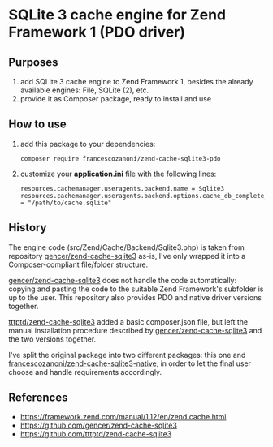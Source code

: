 # SQLite 3 cache engine for Zend Framework 1 (PDO driver)


## Purposes

1. add SQLite 3 cache engine to Zend Framework 1, besides the already available engines: File, SQLite (2), etc.
1. provide it as Composer package, ready to install and use


## How to use

1. add this package to your dependencies:
   ```
   composer require francescozanoni/zend-cache-sqlite3-pdo
   ```
       
1. customize your **application.ini** file with the following lines:
   ```
   resources.cachemanager.useragents.backend.name = Sqlite3
   resources.cachemanager.useragents.backend.options.cache_db_complete_path = "/path/to/cache.sqlite"
   ```

## History

The engine code (src/Zend/Cache/Backend/Sqlite3.php) is taken from repository [gencer/zend-cache-sqlite3](https://github.com/gencer/zend-cache-sqlite3) as-is, I've only wrapped it into a Composer-compliant file/folder structure.

[gencer/zend-cache-sqlite3](https://github.com/gencer/zend-cache-sqlite3) does not handle the code automatically: copying and pasting the code to the suitable Zend Framework's subfolder is up to the user. This repository also provides PDO and native driver versions together.

[tttptd/zend-cache-sqlite3](https://github.com/tttptd/zend-cache-sqlite3) added a basic composer.json file, but left the manual installation procedure described by [gencer/zend-cache-sqlite3](https://github.com/gencer/zend-cache-sqlite3) and the two versions together.

I've split the original package into two different packages: this one and [francescozanoni/zend-cache-sqlite3-native](https://github.com/francescozanoni/zend-cache-sqlite3-native), in order to let the final user choose and handle requirements accordingly.


## References

  * https://framework.zend.com/manual/1.12/en/zend.cache.html
  * https://github.com/gencer/zend-cache-sqlite3
  * https://github.com/tttptd/zend-cache-sqlite3
